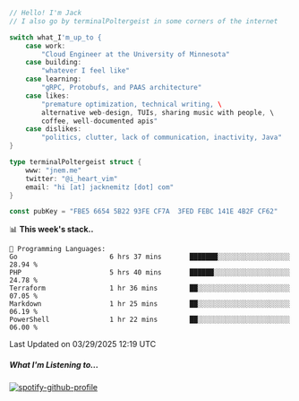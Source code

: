```go
// Hello! I'm Jack
// I also go by terminalPoltergeist in some corners of the internet

switch what_I'm_up_to {
    case work:
        "Cloud Engineer at the University of Minnesota"
    case building:
        "whatever I feel like"
    case learning:
        "gRPC, Protobufs, and PAAS architecture"
    case likes:
        "premature optimization, technical writing, \
        alternative web-design, TUIs, sharing music with people, \
        coffee, well-documented apis"
    case dislikes:
        "politics, clutter, lack of communication, inactivity, Java"
}

type terminalPoltergeist struct {
    www: "jnem.me"
    twitter: "@i_heart_vim"
    email: "hi [at] jacknemitz [dot] com"
}

const pubKey = "FBE5 6654 5B22 93FE CF7A  3FED FEBC 141E 4B2F CF62"
```

<!--START_SECTION:waka-->
📊 **This week's stack..** 

```text
💬 Programming Languages: 
Go                       6 hrs 37 mins       ███████░░░░░░░░░░░░░░░░░░   28.94 % 
PHP                      5 hrs 40 mins       ██████░░░░░░░░░░░░░░░░░░░   24.78 % 
Terraform                1 hr 36 mins        ██░░░░░░░░░░░░░░░░░░░░░░░   07.05 % 
Markdown                 1 hr 25 mins        ██░░░░░░░░░░░░░░░░░░░░░░░   06.19 % 
PowerShell               1 hr 22 mins        ██░░░░░░░░░░░░░░░░░░░░░░░   06.00 % 
```


 Last Updated on 03/29/2025 12:19 UTC
<!--END_SECTION:waka-->

##### What I'm Listening to...

[![spotify-github-profile](https://jnem.me/listening-item?maxAge=2592000)](https://jnem.me/listening)
